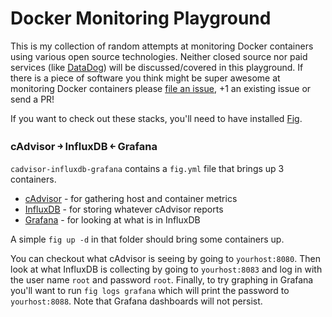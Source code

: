 # Docker Monitoring Playground

This is my collection of random attempts at monitoring Docker containers using various open
source technologies. Neither closed source nor paid services (like [DataDog](https://www.datadoghq.com))
will be discussed/covered in this playground. If there is a piece of software you think might be
super awesome at monitoring Docker containers please
[file an issue](https://github.com/theRealWardo/docker-monitoring/issues), +1 an existing issue
or send a PR!

If you want to check out these stacks, you'll need to have installed [Fig](http://www.fig.sh/).

### cAdvisor &#65515; InfluxDB &#65513; Grafana

`cadvisor-influxdb-grafana` contains a `fig.yml` file that brings up 3 containers.

* [cAdvisor](https://github.com/google/cadvisor) - for gathering host and container metrics
* [InfluxDB](https://github.com/influxdb/influxdb) - for storing whatever cAdvisor reports
* [Grafana](https://github.com/grafana/grafana) - for looking at what is in InfluxDB

A simple `fig up -d` in that folder should bring some containers up.

You can checkout what cAdvisor is seeing by going to `yourhost:8080`. Then look
at what InfluxDB is collecting by going to `yourhost:8083` and log in with the
user name `root` and password `root`. Finally, to try graphing in Grafana you'll
want to run `fig logs grafana` which will print the password to `yourhost:8088`.
Note that Grafana dashboards will not persist.
